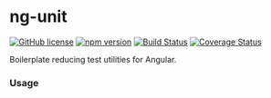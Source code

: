 # ng-unit
[![GitHub license](https://img.shields.io/badge/license-MIT-blue.svg)](https://github.com/nbeach/ng-unit/blob/master/LICENSE) 
[![npm version](https://img.shields.io/npm/v/ng-unit.svg?style=flat)](https://www.npmjs.com/package/ng-unit) 
[![Build Status](https://travis-ci.org/nbeach/ng-unit.svg?branch=masterbadge)](https://travis-ci.org/nbeach/ng-unit)
[![Coverage Status](https://img.shields.io/coveralls/facebook/react/master.svg?style=flat)](https://coveralls.io/github/nbeach/ng-unit?branch=master) 

Boilerplate reducing test utilities for Angular.

### Usage
```typescript

```